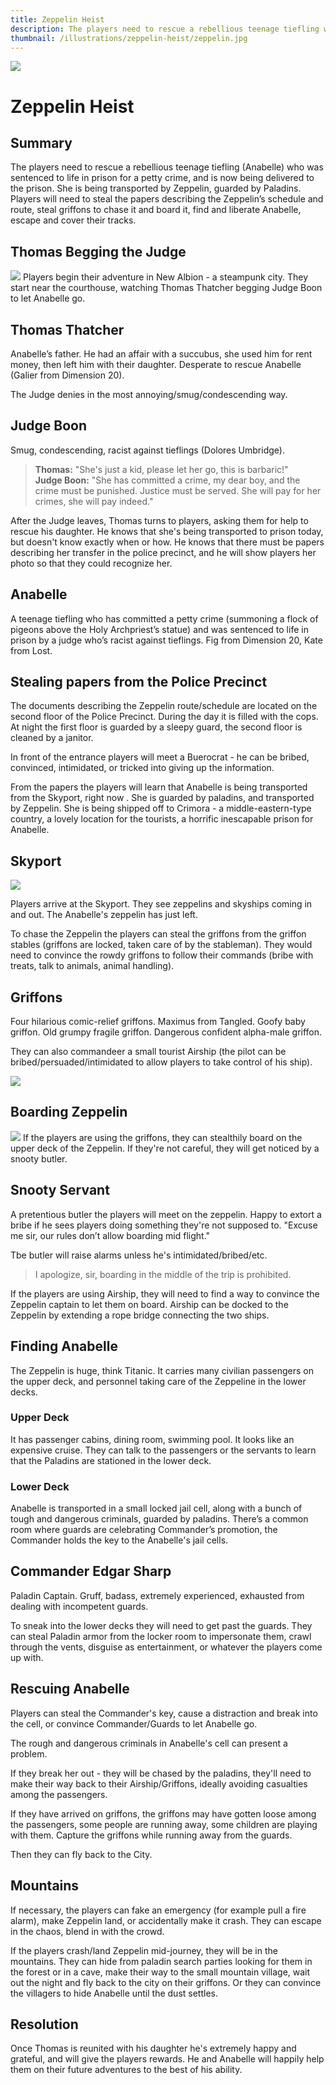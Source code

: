 ```yaml
---
title: Zeppelin Heist
description: The players need to rescue a rebellious teenage tiefling who was sentenced to life in prison for a petty crime. She is transported to prison by Zeppelin. Players will need to discover the Zeppelin’s schedule and route, steal griffons to chase it and board it, liberate Anabelle, escape and cover their tracks.
thumbnail: /illustrations/zeppelin-heist/zeppelin.jpg
---
```


<img  className="post-header" src="/illustrations/zeppelin-heist/skyport2.jpg"/>

# Zeppelin Heist

## Summary
The players need to rescue a rebellious teenage tiefling (Anabelle) who was sentenced to life in prison for a petty crime, and is now being delivered to the prison. She is being transported by Zeppelin, guarded by Paladins. Players will need to steal the papers describing the Zeppelin’s schedule and route, steal griffons to chase it and board it, find and liberate Anabelle, escape and cover their tracks.


## Thomas Begging the Judge
![](/illustrations/zeppelin-heist/new-albion.jpg)
Players begin their adventure in New Albion - a steampunk city. They start near the courthouse, watching Thomas Thatcher begging Judge Boon to let Anabelle go. 

<CharacterBox src="/illustrations/zeppelin-heist/frank.png">

## Thomas Thatcher
Anabelle’s father. He had an affair with a succubus, she used him for rent money, then left him with their daughter. Desperate to rescue Anabelle (Galier from Dimension 20).
	
</CharacterBox>

The Judge denies in the most annoying/smug/condescending way.

<CharacterBox src="/illustrations/zeppelin-heist/judge-boon.png">

## Judge Boon
Smug, condescending, racist against tieflings (Dolores Umbridge).

</CharacterBox>

> **Thomas:** "She's just a kid, please let her go, this is barbaric!"  
> **Judge Boon:** "She has committed a crime, my dear boy, and the crime must be punished. Justice must be served. She will pay for her crimes, she will pay indeed."

After the Judge leaves, Thomas turns to players, asking them for help to rescue his daughter. He knows that she's being transported to prison today, but doesn't know exactly when or how. He knows that there must be papers describing her transfer in the police precinct, and he will show players her photo so that they could recognize her.

<CharacterBox src="/illustrations/zeppelin-heist/anabelle.png">

## Anabelle
	
A teenage tiefling who has committed a petty crime (summoning a flock of pigeons above the Holy Archpriest’s statue) and was sentenced to life in prison by a judge who’s racist against tieflings. Fig from Dimension 20, Kate from Lost.

</CharacterBox>

## Stealing papers from the Police Precinct
The documents describing the Zeppelin route/schedule are located on the second floor of the Police Precinct. During the day it is filled with the cops. At night the first floor is guarded by a sleepy guard, the second floor is cleaned by a janitor.

In front of the entrance players will meet a Buerocrat - he can be bribed, convinced, intimidated, or tricked into giving up the information.

From the papers the players will learn that Anabelle is being transported from the Skyport, right now . She is guarded by paladins, and transported by Zeppelin. She is being shipped off to Crimora - a middle-eastern-type country, a lovely location for the tourists, a horrific inescapable prison for Anabelle. 

## Skyport

<img src="/illustrations/zeppelin-heist/skyport.jpg"/>

Players arrive at the Skyport. They see zeppelins and skyships coming in and out. The Anabelle's zeppelin has just left. 

To chase the Zeppelin the players can steal the griffons from the griffon stables (griffons are locked, taken care of by the stableman). They would need to convince the rowdy griffons to follow their commands (bribe with treats, talk to animals, animal handling).

<CharacterBox src="/illustrations/zeppelin-heist/griffon-baby.jpg">

## Griffons
Four hilarious comic-relief griffons. Maximus from Tangled. Goofy baby griffon. Old grumpy fragile griffon. Dangerous confident alpha-male griffon.

</CharacterBox>

They can also commandeer a small tourist Airship (the pilot can be bribed/persuaded/intimidated to allow players to take control of his ship).

![](/illustrations/zeppelin-heist/airship.jpg)

## Boarding Zeppelin
![](/illustrations/zeppelin-heist/zeppelin-2.jpg)
If the players are using the griffons, they can stealthily board on the upper deck of the Zeppelin. If they're not careful, they will get noticed by a snooty butler. 

<CharacterBox src="/illustrations/zeppelin-heist/alfred.png">

## Snooty Servant
A pretentious butler the players will meet on the zeppelin. Happy to extort a bribe if he sees players doing something they're not supposed to. "Excuse me sir, our rules don’t allow boarding mid flight."

</CharacterBox>

Tbe butler will raise alarms unless he's intimidated/bribed/etc.
> I apologize, sir, boarding in the middle of the trip is prohibited.

If the players are using Airship, they will need to find a way to convince the Zeppelin captain to let them on board. Airship can be docked to the Zeppelin by extending a rope bridge connecting the two ships. 

## Finding Anabelle 
The Zeppelin is huge, think Titanic. It carries many civilian passengers on the upper deck, and personnel taking care of the Zeppeline in the lower decks.

### Upper Deck
It has passenger cabins, dining room, swimming pool. It looks like an expensive cruise.
They can talk to the passengers or the servants to learn that the Paladins are stationed in the lower deck.

### Lower Deck
Anabelle is transported in a small locked jail cell, along with a bunch of tough and dangerous criminals, guarded by paladins. There’s a common room where guards are celebrating Commander’s promotion, the Commander holds the key to the Anabelle's jail cells.

<CharacterBox src="/illustrations/zeppelin-heist/edgar-sharp.png">

## Commander Edgar Sharp
Paladin Captain. Gruff, badass, extremely experienced, exhausted from dealing with incompetent guards.

</CharacterBox>

To sneak into the lower decks they will need to get past the guards. They can steal Paladin armor from the locker room to impersonate them, crawl through the vents, disguise as entertainment, or whatever the players come up with.

## Rescuing Anabelle
Players can steal the Commander's key, cause a distraction and break into the cell, or convince Commander/Guards to let Anabelle go.

The rough and dangerous criminals in Anabelle's cell can present a problem.

If they break her out - they will be chased by the paladins, they'll need to make their way back to their Airship/Griffons, ideally avoiding casualties among the passengers.

If they have arrived on griffons, the griffons may have gotten loose among the passengers, some people are running away, some children are playing with them. Capture the griffons while running away from the guards.

Then they can fly back to the City.

## Mountains
If necessary, the players can fake an emergency (for example pull a fire alarm), make Zeppelin land, or accidentally make it crash. They can escape in the chaos, blend in with the crowd.

If the players crash/land Zeppelin mid-journey, they will be in the mountains. They can hide from paladin search parties looking for them in the forest or in a cave, make their way to the small mountain village, wait out the night and fly back to the city on their griffons. Or they can convince the villagers to hide Anabelle until the dust settles.

## Resolution
Once Thomas is reunited with his daughter he's extremely happy and grateful, and will give the players rewards. He and Anabelle will happily help them on their future adventures to the best of his ability.
